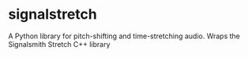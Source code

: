 # signalstretch
A Python library for pitch-shifting and time-stretching audio. Wraps the Signalsmith Stretch C++ library
